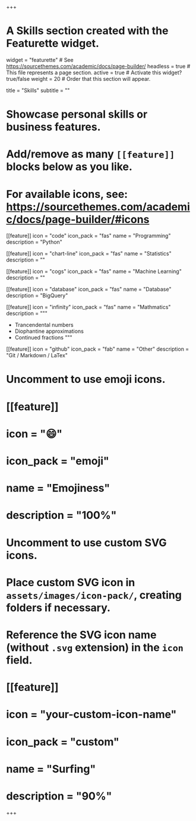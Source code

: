 +++
# A Skills section created with the Featurette widget.
widget = "featurette"  # See https://sourcethemes.com/academic/docs/page-builder/
headless = true  # This file represents a page section.
active = true  # Activate this widget? true/false
weight = 20  # Order that this section will appear.

title = "Skills"
subtitle = ""

# Showcase personal skills or business features.
#
# Add/remove as many `[[feature]]` blocks below as you like.
#
# For available icons, see: https://sourcethemes.com/academic/docs/page-builder/#icons

[[feature]]
  icon = "code"
  icon_pack = "fas"
  name = "Programming"
  description = "Python"

[[feature]]
  icon = "chart-line"
  icon_pack = "fas"
  name = "Statistics"
  description = ""

[[feature]]
  icon = "cogs"
  icon_pack = "fas"
  name = "Machine Learning"
  description = ""

[[feature]]
  icon = "database"
  icon_pack = "fas"
  name = "Database"
  description = "BigQuery"

[[feature]]
  icon = "infinity"
  icon_pack = "fas"
  name = "Mathmatics"
  description = """
  - Trancendental numbers
  - Diophantine approximations
  - Continued fractions
  """

[[feature]]
  icon = "github"
  icon_pack = "fab"
  name = "Other"
  description = "Git / Markdown / LaTex"

# Uncomment to use emoji icons.
# [[feature]]
#  icon = ":smile:"
#  icon_pack = "emoji"
#  name = "Emojiness"
#  description = "100%"

# Uncomment to use custom SVG icons.
# Place custom SVG icon in `assets/images/icon-pack/`, creating folders if necessary.
# Reference the SVG icon name (without `.svg` extension) in the `icon` field.
# [[feature]]
#  icon = "your-custom-icon-name"
#  icon_pack = "custom"
#  name = "Surfing"
#  description = "90%"

+++

